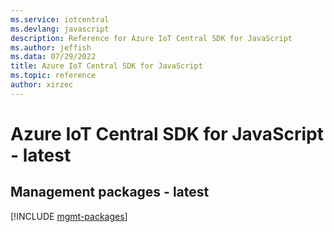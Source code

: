 ```yaml
---
ms.service: iotcentral
ms.devlang: javascript
description: Reference for Azure IoT Central SDK for JavaScript
ms.author: jeffish
ms.data: 07/29/2022
title: Azure IoT Central SDK for JavaScript
ms.topic: reference
author: xirzec
---
```

# Azure IoT Central SDK for JavaScript - latest

## Management packages - latest
[!INCLUDE [mgmt-packages](iot-central-mgmt-index.md)]